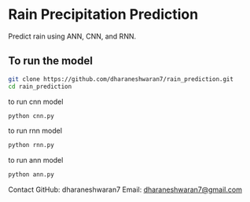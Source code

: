 # Rain Precipitation Prediction

Predict rain using ANN, CNN, and RNN.

## To run the model

```bash
git clone https://github.com/dharaneshwaran7/rain_prediction.git
cd rain_prediction
```
to run cnn model

```bash
python cnn.py
```

to run rnn model

```bash
python rnn.py
```

to run ann model

```bash
python ann.py
```

Contact
GitHub: dharaneshwaran7
Email: dharaneshwaran7@gmail.com